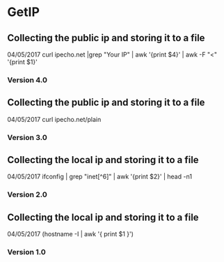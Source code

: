 # GetIP
## Collecting the public ip and storing it to a file
04/05/2017 
	curl ipecho.net |grep "Your IP" | awk '{print $4}' | awk -F "<" '{print $1}'
### Version 4.0

## Collecting the public ip and storing it to a file
04/05/2017
	curl ipecho.net/plain
### Version 3.0

## Collecting the local ip and storing it to a file
04/05/2017
	ifconfig | grep "inet[^6]" | awk '{print $2}' | head -n1
### Version 2.0

## Collecting the local ip and storing it to a file
04/05/2017 
	(hostname -I | awk '{ print $1 }')
### Version 1.0
